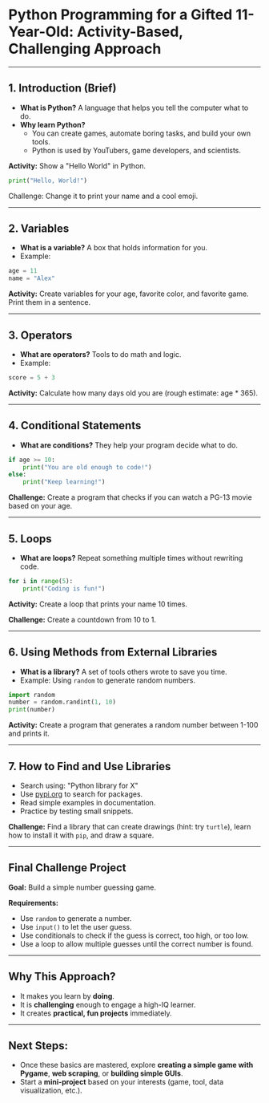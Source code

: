 # Python Programming for a Gifted 11-Year-Old: Activity-Based, Challenging Approach

---

## 1. Introduction (Brief)
- **What is Python?** A language that helps you tell the computer what to do.
- **Why learn Python?**
  - You can create games, automate boring tasks, and build your own tools.
  - Python is used by YouTubers, game developers, and scientists.

**Activity:** Show a "Hello World" in Python.
```python
print("Hello, World!")
```
Challenge: Change it to print your name and a cool emoji.

---

## 2. Variables
- **What is a variable?** A box that holds information for you.
- Example:
```python
age = 11
name = "Alex"
```
**Activity:** Create variables for your age, favorite color, and favorite game. Print them in a sentence.

---

## 3. Operators
- **What are operators?** Tools to do math and logic.
- Example:
```python
score = 5 + 3
```
**Activity:** Calculate how many days old you are (rough estimate: age * 365).

---

## 4. Conditional Statements
- **What are conditions?** They help your program decide what to do.
```python
if age >= 10:
    print("You are old enough to code!")
else:
    print("Keep learning!")
```
**Challenge:** Create a program that checks if you can watch a PG-13 movie based on your age.

---

## 5. Loops
- **What are loops?** Repeat something multiple times without rewriting code.
```python
for i in range(5):
    print("Coding is fun!")
```
**Activity:** Create a loop that prints your name 10 times.

**Challenge:** Create a countdown from 10 to 1.

---

## 6. Using Methods from External Libraries
- **What is a library?** A set of tools others wrote to save you time.
- Example: Using `random` to generate random numbers.
```python
import random
number = random.randint(1, 10)
print(number)
```
**Activity:** Create a program that generates a random number between 1-100 and prints it.

---

## 7. How to Find and Use Libraries
- Search using: "Python library for X"
- Use [pypi.org](https://pypi.org) to search for packages.
- Read simple examples in documentation.
- Practice by testing small snippets.

**Challenge:** Find a library that can create drawings (hint: try `turtle`), learn how to install it with `pip`, and draw a square.

---

## Final Challenge Project
**Goal:** Build a simple number guessing game.

**Requirements:**
- Use `random` to generate a number.
- Use `input()` to let the user guess.
- Use conditionals to check if the guess is correct, too high, or too low.
- Use a loop to allow multiple guesses until the correct number is found.

---

## Why This Approach?
- It makes you learn by **doing**.
- It is **challenging** enough to engage a high-IQ learner.
- It creates **practical, fun projects** immediately.

---

## Next Steps:
- Once these basics are mastered, explore **creating a simple game with Pygame**, **web scraping**, or **building simple GUIs**.
- Start a **mini-project** based on your interests (game, tool, data visualization, etc.).
